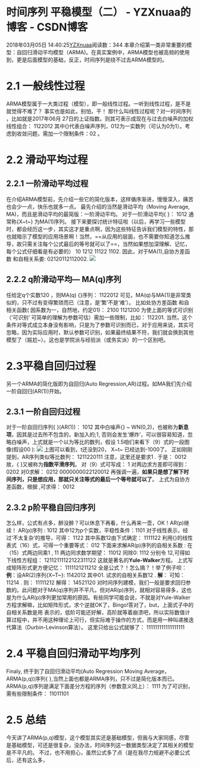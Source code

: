 # 时间序列 平稳模型（二） - YZXnuaa的博客 - CSDN博客
2018年03月05日 14:40:25[YZXnuaa](https://me.csdn.net/YZXnuaa)阅读数：344
本章介绍第一类非常重要的模型：自回归滑动平均模型（ARMA)。在真实案例中，ARMA模型也被高频的使用到，更是后面模型的基础，反正，时间序列是绕不过去ARMA模型的。
# 2.1 一般线性过程
ARMA模型属于一大类过程（模型），即一般线性过程。一听到线性过程，是不是就觉得不难了？ 事实也是如此，别怕，干！
那什么叫线性过程呢？对一时间序列
，比如就是2017年06月 27日的上证指数。则其可表示成现在与过去白噪声的加权线性组合：
1122012
其中{}代表白噪声序列，012为一实数列（可认为0为1）。考虑到收敛问题，需加一个限制条件：02
。
# 2.2 滑动平均过程
## 2.2.1 一阶滑动平均过程
在介绍ARMA模型前，先介绍一些它的简化版本，这样循序渐进，慢慢深入，痛苦也会少一点，快乐也就多一点。
最先介绍的当然是滑动平均（Moving Average, MA)，而且是滑动平均的最简版：一阶滑动平均。
对于一阶滑动平均{
}：
1012
通常称{X~t~} 为MA(1)序列。
接下来要探讨统计特征啦（以后，再学习一些模型时，都会经历这一步，其实这才是重点啊，因为这些特征告诉我们模型的特性，那也就暗示了模型的应用场景啊！当然，==从应用的层面，也不需要你知道怎么推导，故只需关注每个公式最后的等号就可以了==，当然如果想加深理解、记忆，每个公式仔细看是有必要的）
10
1212
11122
1102.
因此，对于MA(1),自协方差函数
和自相关系娄:
02120112112002.
![](https://images2015.cnblogs.com/blog/1034295/201706/1034295-20170627153656430-1453863087.png)
## 2.2.2 q阶滑动平均— MA(q)序列
任给定q个实数120
，则MA(q) {}序列：
1122012
可见，MA(q)与MA(1)是非常类似的，只不过有变得繁琐而已（注意，是‘繁’不是‘难’）。
比如处协方差函数
和自相关函数( 因系数为一，自然地，约定01)：
2100
1121200
为使上面的等式可识别（‘可识别’ 可简单的理解为参数可估）需加一些限制，比如：
112201.
当然，这个条件对等式成立本身没有影响，只是为了参数可识别而已，对于应用来说，其实可忽略，因为实际应用时，默认参数可识别，如果最终结果不符，我们就会换到其他模型了（尴尬~）。这也是学院派与经验派（或务实派）的一个区别吧。
# 2.3平稳自回归过程
另一个ARMA的简化版即为自回归(Auto Regression,AR)过程。如MA我们先介绍一阶自回归(AR(1))开始。
## 2.3.1 一阶自回归过程
对于一阶自回归序列{
}(AR(1))：
1012
其中白噪声{} ~ WN(0,2)，也被称为**新息项**，因其是过去所不包含的，新加入的;1, 否则会发生‘爆炸’，可以很容易知道，忽略白噪声，上式就是一个以为等比的数列，假设 1.5咱们来看下（9）式的一段图像(假设00
):
![](https://images2015.cnblogs.com/blog/1034295/201706/1034295-20170627153716961-526913821.png)
上图可以看到，t还没到20， X~t~ 已经达到-1000了。
正如刚刚提到，AR序列类似等比数列：
1211220111
注意，这里还是要求1
.
于是：
0012
故，{
}又被称为**指数平滑序列**。
对（9）式可写成：
1
对两边求方差即可得到：
0202
对0求解：
0212
0000000022120012
再强调一遍，**如果只是想了解下时间序列，只是想应用，那就只关注等式的最后一个等号就可以了**。
上式为自协方差函数，根据
,可求得：
0012
## 2.3.2 p阶平稳自回归序列
怎么样，公式有点多，醉没醉？可以休息下再看，什么再来一壶，OK！AR(p)继续！
AR(p)序列
:
1012
其中12为p个实数，平稳性条件：1101
对于线性表示，经过‘不太复杂’的推导，可得：
1122
其中系数12由下式确定：
1111122
利用{}的线性表式（16）式，可得一个重要等式：
012
下面来求解AR(p)序列的自相关系数
:
在（15）式两边同乘1
,
11
两边同求数学期望：
11012
同除0:
1112
分别令 12,可得如下线性方程组：
12112111122122311122
这就是著名的**Yule-Walker**方程。
上式写成矩阵形式更方便记忆：
1111121211212
全是公式？！怎么搞？！举了例子呗：
**例**：设AR(2)序列{X~T~}:
1142012
其中01. 试求的自相关系数12
.
**解**：
可知：11214
.
则：
11111212
解得：
14521120
对时间序列建模，我们一般是要求回归参数的。此问题对于MA(q)序列并不平凡，但对AR(p)序列，就相对容易得多，这也是为什么AR(p)序列更加常用的原因。有些同学可能会说，不就是对Yule-Walker方程求解嘛，比如矩阵形式，求个逆就OK了，Bingo!答对了，but，上面式子中的自相关系数是用
表示的，低阶可能还好解，高阶就等着崩溃吧，所以实际数值计算过程中，并不用这种理论上可行，但实际难于操作的方式，而是用一种叫递推迭代算法（Durbin-Levinson算法）。
这里只给出公式就够了：
111111111111111111
# 2.4 平稳自回归滑动平均序列
Finaly, 终于到了自回归滑动平均(Auto Regression Moving Average，ARMA(p,q))序列{
},当然上面也都是ARMA序列，只不过是简化版本而已。
ARMA(p,q)序列是满足下面差分方程的序列（参数意义同上）：
1111
为了可识别，需有些限制条件：
11011101
# 2.5 总结
今天讲了ARMA(p,q)模型，这个模型其实还是基础模型，但我与大家同感，尽管是基础模型，可还是很复杂，没办法，时间序列这一数据类型决定了其相关的模型是不平凡的。
不过，也不用担心，虽然公式多了点（是在我尽力规避不必要公式后，还有这么多，            
